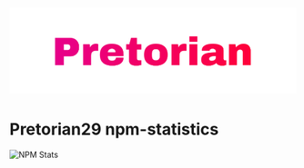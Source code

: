 <h1 align="center">
  <img src="https://raw.githubusercontent.com/pretorian29/pretorian29/main/assets/Pretorian.svg" alt="Pretorian29" />
</h1>

# Pretorian29 npm-statistics

![NPM Stats](https://img.shields.io/endpoint?url=https%3A%2F%2Fraw.githubusercontent.com%2FPretorian29%2Fgithub-readme-npm-downloads%2Fmaster%2Fstats.json)
